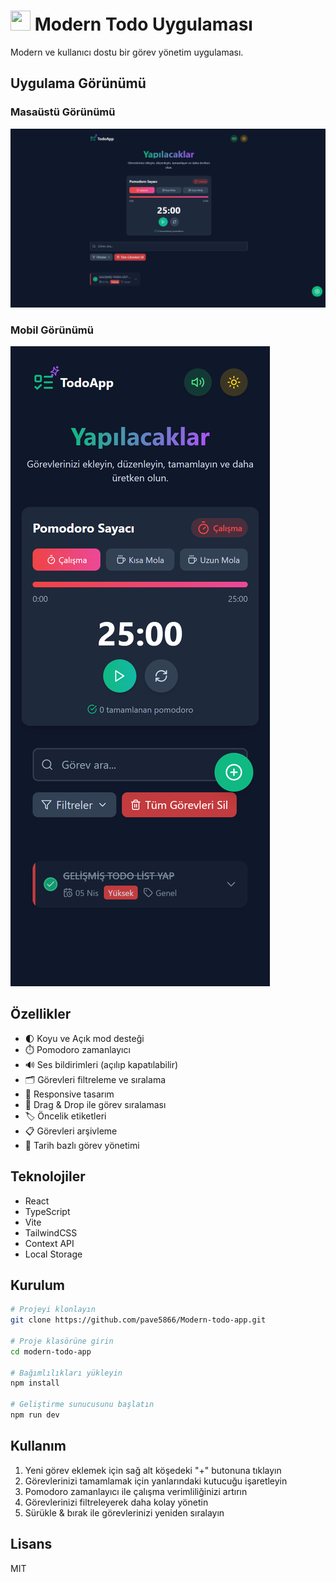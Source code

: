 # <img src="https://raw.githubusercontent.com/tabler/tabler-icons/master/icons/check-list.svg" width="32" height="32" /> Modern Todo Uygulaması

Modern ve kullanıcı dostu bir görev yönetim uygulaması.

## Uygulama Görünümü

### Masaüstü Görünümü
![Todo App](./todo-app.png)

### Mobil Görünümü
![Todo App Mobile](./todo-app-mobile.png)

## Özellikler

- 🌓 Koyu ve Açık mod desteği
- ⏱️ Pomodoro zamanlayıcı
- 🔊 Ses bildirimleri (açılıp kapatılabilir)
- 🗂️ Görevleri filtreleme ve sıralama
- 📱 Responsive tasarım
- 🚀 Drag & Drop ile görev sıralaması
- 🏷️ Öncelik etiketleri
- 📋 Görevleri arşivleme
- 📅 Tarih bazlı görev yönetimi

## Teknolojiler

- React
- TypeScript
- Vite
- TailwindCSS
- Context API
- Local Storage

## Kurulum

```bash
# Projeyi klonlayın
git clone https://github.com/pave5866/Modern-todo-app.git

# Proje klasörüne girin
cd modern-todo-app

# Bağımlılıkları yükleyin
npm install

# Geliştirme sunucusunu başlatın
npm run dev
```

## Kullanım

1. Yeni görev eklemek için sağ alt köşedeki "+" butonuna tıklayın
2. Görevlerinizi tamamlamak için yanlarındaki kutucuğu işaretleyin
3. Pomodoro zamanlayıcı ile çalışma verimliliğinizi artırın
4. Görevlerinizi filtreleyerek daha kolay yönetin
5. Sürükle & bırak ile görevlerinizi yeniden sıralayın

## Lisans

MIT 